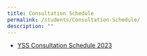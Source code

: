 ```yaml
---
title: Consultation Schedule
permalink: /students/Consultation-Schedule/
description: ""
---
```

* [YSS Consultation Schedule 2023](/files/YSS%20Consultation%20Schedule%202023.pdf)
